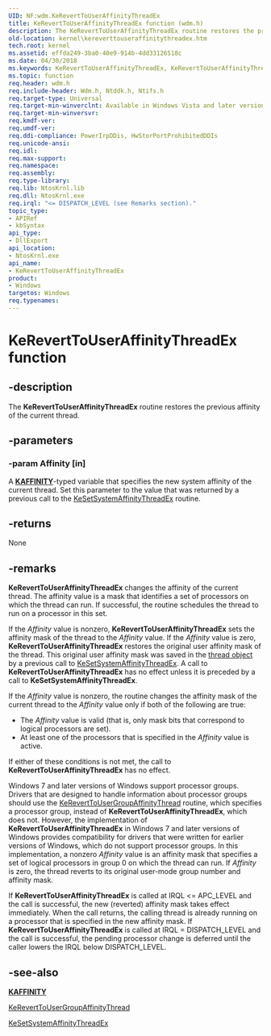 ```yaml
---
UID: NF:wdm.KeRevertToUserAffinityThreadEx
title: KeRevertToUserAffinityThreadEx function (wdm.h)
description: The KeRevertToUserAffinityThreadEx routine restores the previous affinity of the current thread.
old-location: kernel\kereverttouseraffinitythreadex.htm
tech.root: kernel
ms.assetid: effda249-3ba0-40e9-914b-4dd33126518c
ms.date: 04/30/2018
ms.keywords: KeRevertToUserAffinityThreadEx, KeRevertToUserAffinityThreadEx routine [Kernel-Mode Driver Architecture], k105_88dc65fe-5379-4b7c-bfa0-6f2bb943b7cc.xml, kernel.kereverttouseraffinitythreadex, wdm/KeRevertToUserAffinityThreadEx
ms.topic: function
req.header: wdm.h
req.include-header: Wdm.h, Ntddk.h, Ntifs.h
req.target-type: Universal
req.target-min-winverclnt: Available in Windows Vista and later versions of Windows.
req.target-min-winversvr: 
req.kmdf-ver: 
req.umdf-ver: 
req.ddi-compliance: PowerIrpDDis, HwStorPortProhibitedDDIs
req.unicode-ansi: 
req.idl: 
req.max-support: 
req.namespace: 
req.assembly: 
req.type-library: 
req.lib: NtosKrnl.lib
req.dll: NtosKrnl.exe
req.irql: "<= DISPATCH_LEVEL (see Remarks section)."
topic_type:
- APIRef
- kbSyntax
api_type:
- DllExport
api_location:
- NtosKrnl.exe
api_name:
- KeRevertToUserAffinityThreadEx
product:
- Windows
targetos: Windows
req.typenames: 
---
```


# KeRevertToUserAffinityThreadEx function


## -description


The <b>KeRevertToUserAffinityThreadEx</b> routine restores the previous affinity of the current thread.


## -parameters




### -param Affinity [in]

A [**KAFFINITY**](https://docs.microsoft.com/windows-hardware/drivers/kernel/interrupt-affinity-and-priority#about-kaffinity)-typed variable that specifies the new system affinity of the current thread. Set this parameter to the value that was returned by a previous call to the <a href="https://msdn.microsoft.com/library/windows/hardware/ff553271">KeSetSystemAffinityThreadEx</a> routine.


## -returns



None




## -remarks



<b>KeRevertToUserAffinityThreadEx</b> changes the affinity of the current thread. The affinity value is a mask that identifies a set of processors on which the thread can run. If successful, the routine schedules the thread to run on a processor in this set.

If the <i>Affinity</i> value is nonzero, <b>KeRevertToUserAffinityThreadEx</b> sets the affinity mask of the thread to the <i>Affinity</i> value. If the <i>Affinity</i> value is zero, <b>KeRevertToUserAffinityThreadEx</b> restores the original user affinity mask of the thread. This original user affinity mask was saved in the <a href="https://msdn.microsoft.com/698de86b-1790-42d5-a482-82e4431ce7af">thread object</a> by a previous call to <a href="https://msdn.microsoft.com/library/windows/hardware/ff553271">KeSetSystemAffinityThreadEx</a>. A call to <b>KeRevertToUserAffinityThreadEx</b> has no effect unless it is preceded by a call to <b>KeSetSystemAffinityThreadEx</b>.

If the <i>Affinity</i> value is nonzero, the routine changes the affinity mask of the current thread to the <i>Affinity</i> value only if both of the following are true:

<ul>
<li>
The <i>Affinity</i> value is valid (that is, only mask bits that correspond to logical processors are set).

</li>
<li>
At least one of the processors that is specified in the <i>Affinity</i> value is active.

</li>
</ul>
If either of these conditions is not met, the call to <b>KeRevertToUserAffinityThreadEx</b> has no effect.

Windows 7 and later versions of Windows support processor groups. Drivers that are designed to handle information about processor groups should use the <a href="https://msdn.microsoft.com/library/windows/hardware/ff553195">KeRevertToUserGroupAffinityThread</a> routine, which specifies a processor group, instead of <b>KeRevertToUserAffinityThreadEx</b>, which does not. However, the implementation of <b>KeRevertToUserAffinityThreadEx</b> in Windows 7 and later versions of Windows provides compatibility for drivers that were written for earlier versions of Windows, which do not support processor groups. In this implementation, a nonzero <i>Affinity</i> value is an affinity mask that specifies a set of logical processors in group 0 on which the thread can run. If <i>Affinity</i> is zero, the thread reverts to its original user-mode group number and affinity mask.

If <b>KeRevertToUserAffinityThreadEx</b> is called at IRQL &lt;= APC_LEVEL and the call is successful, the new (reverted) affinity mask takes effect immediately. When the call returns, the calling thread is already running on a processor that is specified in the new affinity mask. If <b>KeRevertToUserAffinityThreadEx</b> is called at IRQL = DISPATCH_LEVEL and the call is successful, the pending processor change is deferred until the caller lowers the IRQL below DISPATCH_LEVEL.




## -see-also




[**KAFFINITY**](https://docs.microsoft.com/windows-hardware/drivers/kernel/interrupt-affinity-and-priority#about-kaffinity)



<a href="https://msdn.microsoft.com/library/windows/hardware/ff553195">KeRevertToUserGroupAffinityThread</a>



<a href="https://msdn.microsoft.com/library/windows/hardware/ff553271">KeSetSystemAffinityThreadEx</a>
 

 

